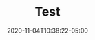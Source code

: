 ---
title: "Test"
date: 2020-11-04T10:38:22-05:00
draft: false
description: ""

publisherLogo: "logo.png"

posterPortrait: "49.jpg"
posterLandscape: "50.jpg"
posterSquare: "51.jpg"

featured_image: "listImage.jpg"

page1Img: "logo.png"

problemTitle: "some problem"
page2Img: "logo.png"
problem1: "problem one text"
problem2: "problem two text"
problem3: "problem three text"
problem4: "problem four text"

solutionTitle: "some solution"
page3Img: "logo.png"
solution1: "solution one text"
solution2: "solution two text"
solution3: "solution three text"
solution4: "solution four text"

successTitle: "success title"
page4Img: "logo.png"

reviewDate: "09/17/2020"
reviewSummary: "Client review summary here."
page5Img: "logo.png"

projectSpecs: "Paragraph about job specifications."
page6Img: "logo.png"

page7Img: "logo.png"

---